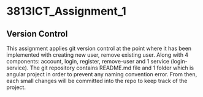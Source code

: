 # 3813ICT_Assignment_1

## Version Control
This assignment applies git version control at the point where it has been implemented with creating new user, remove existing user. 
Along with 4 components: account, login, register, remove-user and 1 service (login-service).
The git repository contains README.md file and 1 folder which is angular project in order to prevent any naming convention error.
From then, each small changes will be committed into the repo to keep track of the project.
